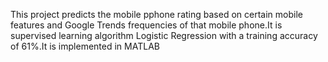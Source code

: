 This project predicts the mobile pphone rating based on certain mobile features and Google Trends frequencies of that mobile phone.It is supervised learning algorithm Logistic Regression  with a training accuracy of 61%.It is implemented in MATLAB
